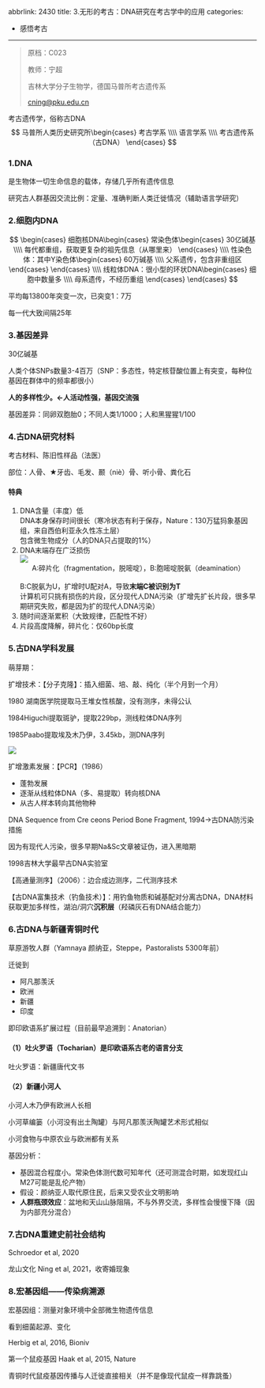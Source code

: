 abbrlink: 2430
title: 3.无形的考古：DNA研究在考古学中的应用
categories:
  - 感悟考古
---
> 原档：C023
>
> 教师：宁超
>
> 吉林大学分子生物学，德国马普所考古遗传系
>
> cning@pku.edu.cn

考古遗传学，俗称古DNA
$$
马普所人类历史研究所\begin{cases}
考古学系 \\\\
语言学系 \\\\
考古遗传系（古DNA）
\end{cases}
$$

### 1.DNA

是生物体一切生命信息的载体，存储几乎所有遗传信息

研究古人群基因交流比例：定量、准确判断人类迁徙情况（辅助语言学研究）

### 2.细胞内DNA

$$
\begin{cases}
细胞核DNA\begin{cases}
常染色体\begin{cases}
30亿碱基 \\\\
每代都重组，获取更复杂的祖先信息（从哪里来）
\end{cases} \\\\
性染色体：其中Y染色体\begin{cases}
60万碱基 \\\\
父系遗传，包含非重组区
\end{cases}
\end{cases} \\\\
线粒体DNA：很小型的环状DNA\begin{cases}
细胞中数量多 \\\\
母系遗传，不经历重组
\end{cases}
\end{cases}
$$

平均每13800年突变一次，已突变1：7万

每一代大致间隔25年

### 3.基因差异

30亿碱基

人类个体SNPs数量3-4百万（SNP：多态性，特定核苷酸位置上有突变，每种位基因在群体中的频率都很小）

**人的多样性少。←人活动性强，基因交流强**

基因差异：同卵双胞胎0；不同人类1/1000；人和黑猩猩1/100

### 4.古DNA研究材料

考古材料、陈旧性样品（法医）

部位：人骨、★牙齿、毛发、颞（niè）骨、听小骨、粪化石

#### 特典

1. DNA含量（丰度）低<br>DNA本身保存时间很长（寒冷状态有利于保存，Nature：130万猛犸象基因组，来自西伯利亚永久性冻土层）<br>包含微生物成分（人的DNA只占提取的1%）
2. DNA末端存在广泛损伤<br>![](C023.jpg)<center>A:碎片化（fragmentation，脱嘧啶），B:胞嘧啶脱氨（deamination）</center><br>B:C脱氨为U，扩增时U配对A，导致**末端C被识别为T**<br>计算机可只挑有损伤的片段，区分现代人DNA污染（扩增先扩长片段，很多早期研究失败，都是因为扩的现代人DNA污染）
3. 随时间逐渐累积（大致规律，匹配性不好）
4. 片段高度降解，碎片化：仅60bp长度

### 5.古DNA学科发展

萌芽期：

扩增技术：【分子克隆】：插入细菌、培、敲、纯化（半个月到一个月）

1980 湖南医学院提取马王堆女性核酸，没有测序，未得公认

1984Higuchi提取斑驴，提取229bp，测线粒体DNA序列

1985Paabo提取埃及木乃伊，3.45kb，测DNA序列

![](C023-1.jpg)

扩增激素发展：【PCR】（1986）

- 蓬勃发展
- 逐渐从线粒体DNA（多、易提取）转向核DNA
- 从古人样本转向其他物种

DNA Sequence from Cre ceons Period Bone Fragment, 1994→古DNA防污染措施

因为有现代人污染，很多早期Na&Sc文章被证伪，进入黑暗期

1998吉林大学最早古DNA实验室

【高通量测序】（2006）：边合成边测序，二代测序技术

【古DNA富集技术（钓鱼技术）】：用钓鱼物质和碱基配对分离古DNA，DNA材料获取更加多样性，湖泊/洞穴**沉积层**（羟磷灰石有DNA结合能力）

### 6.古DNA与新疆青铜时代

草原游牧人群（Yamnaya 颜纳亚，Steppe，Pastoralists 5300年前）

迁徙到

- 阿凡那羡沃
- 欧洲
- 新疆
- 印度

即印欧语系扩展过程（目前最早追溯到：Anatorian）

#### （1）吐火罗语（Tocharian）是印欧语系古老的语言分支

吐火罗语：新疆唐代文书

#### （2）新疆小河人

小河人木乃伊有欧洲人长相

小河草编篓（小河没有出土陶罐）与阿凡那羡沃陶罐艺术形式相似

小河食物与中原农业与欧洲都有关系

基因分析：

- 基因混合程度小。常染色体测代数可知年代（还可测混合时期，如发现红山M27可能是乱伦产物）
- 假设：颜纳亚人取代原住民，后来又受农业文明影响
- **人群瓶颈效应**：盆地和天山山脉阻隔，不与外界交流，多样性会慢慢下降（因为内部充分混合）

### 7.古DNA重建史前社会结构

Schroedor et al, 2020

龙山文化 Ning et al, 2021，收寄婚现象

### 8.宏基因组——传染病溯源

宏基因组：测量对象环境中全部微生物遗传信息

看到细菌起源、变化

Herbig et al, 2016, Bioniv

第一个鼠疫基因 Haak et al, 2015, Nature

青铜时代鼠疫基因传播与人迁徙直接相关（并不是像现代鼠疫一样靠跳蚤）